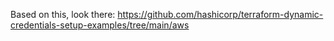 Based on this, look there: https://github.com/hashicorp/terraform-dynamic-credentials-setup-examples/tree/main/aws

